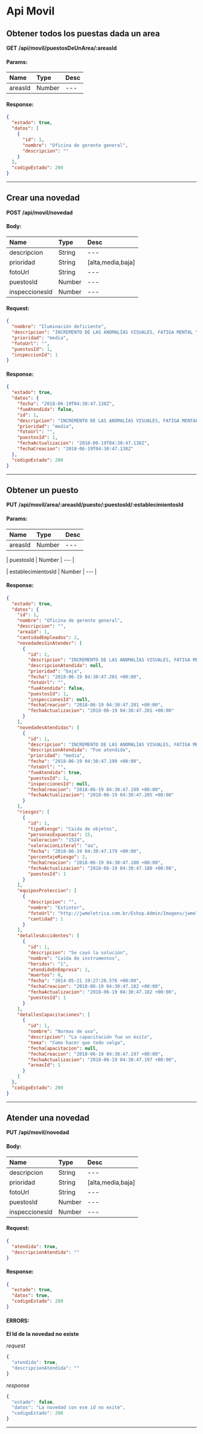 # Api Movil

## Obtener todos los puestas dada un area

__GET__ __/api/movil/puestosDeUnArea/:areasId__


#### Params:
| Name       | Type    | Desc |
| :--------- | :------ | :-------|
| areasId | Number |   ---   |
	

#### Response:

```json
{
  "estado": true,
  "datos": [
    {
      "id": 1,
      "nombre": "Oficina de gerente general",
      "descripcion": ""
    }
  ],
  "codigoEstado": 200
}
```


___



## Crear una novedad

__POST__ __/api/movil/novedad__


#### Body:
| Name       | Type    | Desc |
| :--------- | :------ | :-------| 
|  descripcion  | String  |   ---   | 
|  prioridad  | String  |   [alta,media,baja]   | 
|  fotoUrl  | String  |   ---   | 
|  puestosId  | Number  |   ---   | 
|  inspeccionesId  | Number  |   ---   | 

#### Request:

```json
{
  "nombre": "Iluminación deficiente",
  "descripcion": "INCREMENTO DE LAS ANOMALÍAS VISUALES, FATIGA MENTAL Y VISUAL, DOLOR DE CABEZA",
  "prioridad": "media",
  "fotoUrl": "",
  "puestosId": 1,
  "inspeccionId": 1
}
```

#### Response:

```json
{
  "estado": true,
  "datos": {
    "fecha": "2018-06-19T04:30:47.138Z",
    "fueAtendida": false,
    "id": 1,
    "descripcion": "INCREMENTO DE LAS ANOMALÍAS VISUALES, FATIGA MENTAL Y VISUAL, DOLOR DE CABEZA",
    "prioridad": "media",
    "fotoUrl": "",
    "puestosId": 1,
    "fechaActualizacion": "2018-06-19T04:30:47.138Z",
    "fechaCreacion": "2018-06-19T04:30:47.138Z"
  },
  "codigoEstado": 200
}
```


___



## Obtener un puesto

__PUT__ __/api/movil/area/:areasId/puesto/:puestosId/:establecimientosId__


#### Params:
| Name       | Type    | Desc |
| :--------- | :------ | :-------|
| areasId | Number |   ---   |
	
| puestosId | Number |   ---   |
	
| establecimientosId | Number |   ---   |
	

#### Response:

```json
{
  "estado": true,
  "datos": {
    "id": 1,
    "nombre": "Oficina de gerente general",
    "descripcion": "",
    "areaId": 1,
    "cantidadEmpleados": 2,
    "novedadesSinAtender": [
      {
        "id": 2,
        "descripcion": "INCREMENTO DE LAS ANOMALÍAS VISUALES, FATIGA MENTAL Y VISUAL",
        "descripcionAtendida": null,
        "prioridad": "baja",
        "fecha": "2018-06-19 04:30:47.201 +00:00",
        "fotoUrl": "",
        "fueAtendida": false,
        "puestosId": 1,
        "inspeccionesId": null,
        "fechaCreacion": "2018-06-19 04:30:47.201 +00:00",
        "fechaActualizacion": "2018-06-19 04:30:47.201 +00:00"
      }
    ],
    "novedadesAtendidas": [
      {
        "id": 1,
        "descripcion": "INCREMENTO DE LAS ANOMALÍAS VISUALES, FATIGA MENTAL Y VISUAL, DOLOR DE CABEZA",
        "descripcionAtendida": "Fue atendida",
        "prioridad": "media",
        "fecha": "2018-06-19 04:30:47.199 +00:00",
        "fotoUrl": "",
        "fueAtendida": true,
        "puestosId": 1,
        "inspeccionesId": null,
        "fechaCreacion": "2018-06-19 04:30:47.199 +00:00",
        "fechaActualizacion": "2018-06-19 04:30:47.205 +00:00"
      }
    ],
    "riesgos": [
      {
        "id": 1,
        "tipoRiesgo": "Caida de objetos",
        "personasExpuestas": 15,
        "valoracion": "1524",
        "valoracionLiteral": "aa",
        "fecha": "2018-06-19 04:30:47.179 +00:00",
        "porcentajeRiesgo": 2,
        "fechaCreacion": "2018-06-19 04:30:47.180 +00:00",
        "fechaActualizacion": "2018-06-19 04:30:47.180 +00:00",
        "puestosId": 1
      }
    ],
    "equiposProteccion": [
      {
        "descripcion": "",
        "nombre": "Extintor",
        "fotoUrl": "http://jwmeletrica.com.br/Eshop.Admin/Imagens/jwmeletrica/CO2%20(1)%202.jpg",
        "cantidad": 1
      }
    ],
    "detallesAccidentes": [
      {
        "id": 1,
        "descripcion": "Se cayó la solución",
        "nombre": "Caída de instrumentos",
        "heridos": "1",
        "atendidoEnEmpresa": 1,
        "muertos": 0,
        "fecha": "2014-05-21 19:27:28.576 +00:00",
        "fechaCreacion": "2018-06-19 04:30:47.182 +00:00",
        "fechaActualizacion": "2018-06-19 04:30:47.182 +00:00",
        "puestosId": 1
      }
    ],
    "detallesCapacitaciones": [
      {
        "id": 1,
        "nombre": "Normas de uso",
        "descripcion": "La capacitación fue un éxito",
        "tema": "Como hacer que todo valga",
        "fechaCapacitacion": null,
        "fechaCreacion": "2018-06-19 04:30:47.197 +00:00",
        "fechaActualizacion": "2018-06-19 04:30:47.197 +00:00",
        "areasId": 1
      }
    ]
  },
  "codigoEstado": 200
}
```


___



## Atender una novedad

__PUT__ __/api/movil/novedad__


#### Body:
| Name       | Type    | Desc |
| :--------- | :------ | :-------| 
|  descripcion  | String  |   ---   | 
|  prioridad  | String  |   [alta,media,baja]   | 
|  fotoUrl  | String  |   ---   | 
|  puestosId  | Number  |   ---   | 
|  inspeccionesId  | Number  |   ---   | 

#### Request:

```json
{
  "atendida": true,
  "descripcionAtendida": ""
}
```

#### Response:

```json
{
  "estado": true,
  "datos": true,
  "codigoEstado": 200
}
```

#### ERRORS:
__El Id de la novedad no existe__




_request_

```js
{
  "atendida": true,
  "descripcionAtendida": ""
}
```

_response_

```js
{
  "estado": false,
  "datos": "La novedad con ese id no exite",
  "codigoEstado": 200
}
```
	
	


___



